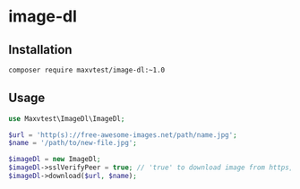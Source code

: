 # image-dl

## Installation

```bash
composer require maxvtest/image-dl:~1.0
```
## Usage

```PHP
use Maxvtest\ImageDl\ImageDl;

$url = 'http(s)://free-awesome-images.net/path/name.jpg';
$name = '/path/to/new-file.jpg';

$imageDl = new ImageDl;
$imageDl->sslVerifyPeer = true; // 'true' to download image from https, but without SSL verification.
$imageDl->download($url, $name);
```
